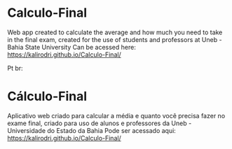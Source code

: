 # Calculo-Final
Web app created to calculate the average and how much you need to take in the final exam, created for the use of students and professors at Uneb - Bahia State University 
Can be acessed here: https://kalirodri.github.io/Calculo-Final/

Pt br:
# Cálculo-Final
Aplicativo web criado para calcular a média e quanto você precisa fazer no exame final, criado para uso de alunos e professores da Uneb - Universidade do Estado da Bahia
Pode ser acessado aqui: https://kalirodri.github.io/Calculo-Final/

